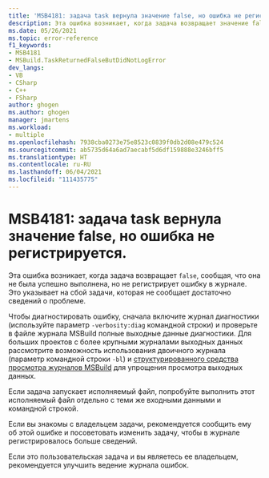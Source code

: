 ```yaml
---
title: 'MSB4181: задача task вернула значение false, но ошибка не регистрируется.'
description: Эта ошибка возникает, когда задача возвращает значение false без регистрации ошибки в журнале. Это указывает на сбой задачи, которая не сообщает достаточно сведений о проблеме.
ms.date: 05/26/2021
ms.topic: error-reference
f1_keywords:
- MSB4181
- MSBuild.TaskReturnedFalseButDidNotLogError
dev_langs:
- VB
- CSharp
- C++
- FSharp
author: ghogen
ms.author: ghogen
manager: jmartens
ms.workload:
- multiple
ms.openlocfilehash: 7938cba0273e75e8523c0839f0db2d08e479c524
ms.sourcegitcommit: ab5735d64a6ad7aecabf5d6df159888e3246bff5
ms.translationtype: HT
ms.contentlocale: ru-RU
ms.lasthandoff: 06/04/2021
ms.locfileid: "111435775"
---
```

# <a name="msb4181-the-task-task-returned-false-but-did-not-log-an-error"></a>MSB4181: задача task вернула значение false, но ошибка не регистрируется.

Эта ошибка возникает, когда задача возвращает `false`, сообщая, что она не была успешно выполнена, но не регистрирует ошибку в журнале. Это указывает на сбой задачи, которая не сообщает достаточно сведений о проблеме.  

Чтобы диагностировать ошибку, сначала включите журнал диагностики (используйте параметр `-verbosity:diag` командной строки) и проверьте в файле журнала MSBuild полные выходные данные диагностики. Для больших проектов с более крупными журналами выходных данных рассмотрите возможность использования двоичного журнала (параметр командной строки `-bl`) и [структурированного средства просмотра журналов MSBuild](https://msbuildlog.com/) для упрощения просмотра выходных данных.

Если задача запускает исполняемый файл, попробуйте выполнить этот исполняемый файл отдельно с теми же входными данными и командной строкой.

Если вы знакомы с владельцем задачи, рекомендуется сообщить ему об этой ошибке и посоветовать изменить задачу, чтобы в журнале регистрировалось больше сведений.

Если это пользовательская задача и вы являетесь ее владельцем, рекомендуется улучшить ведение журнала ошибок.

